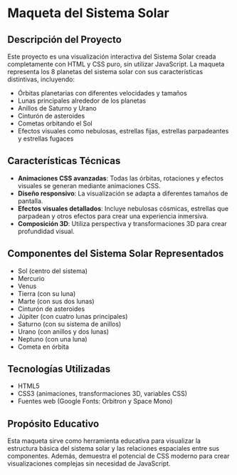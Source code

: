 # Maqueta del Sistema Solar

## Descripción del Proyecto
Este proyecto es una visualización interactiva del Sistema Solar creada completamente con HTML y CSS puro, sin utilizar JavaScript. La maqueta representa los 8 planetas del sistema solar con sus características distintivas, incluyendo:

- Órbitas planetarias con diferentes velocidades y tamaños
- Lunas principales alrededor de los planetas
- Anillos de Saturno y Urano
- Cinturón de asteroides
- Cometas orbitando el Sol
- Efectos visuales como nebulosas, estrellas fijas, estrellas parpadeantes y estrellas fugaces

## Características Técnicas
- **Animaciones CSS avanzadas**: Todas las órbitas, rotaciones y efectos visuales se generan mediante animaciones CSS.
- **Diseño responsivo**: La visualización se adapta a diferentes tamaños de pantalla.
- **Efectos visuales detallados**: Incluye nebulosas cósmicas, estrellas que parpadean y otros efectos para crear una experiencia inmersiva.
- **Composición 3D**: Utiliza perspectiva y transformaciones 3D para crear profundidad visual.

## Componentes del Sistema Solar Representados
- Sol (centro del sistema)
- Mercurio
- Venus
- Tierra (con su luna)
- Marte (con sus dos lunas)
- Cinturón de asteroides
- Júpiter (con cuatro lunas principales)
- Saturno (con su sistema de anillos)
- Urano (con anillos y dos lunas)
- Neptuno (con una luna)
- Cometa en órbita

## Tecnologías Utilizadas
- HTML5
- CSS3 (animaciones, transformaciones 3D, variables CSS)
- Fuentes web (Google Fonts: Orbitron y Space Mono)

## Propósito Educativo
Esta maqueta sirve como herramienta educativa para visualizar la estructura básica del sistema solar y las relaciones espaciales entre sus componentes. Además, demuestra el potencial de CSS moderno para crear visualizaciones complejas sin necesidad de JavaScript.